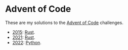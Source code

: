 # Advent of Code

These are my solutions to the [Advent of Code](https://adventofcode.com/) challenges.

* [2015](2015): [Rust](https://www.rust-lang.org/).
* [2021](2021): [Rust](https://www.rust-lang.org/).
* [2022](2022): [Python](https://www.python.org/).
